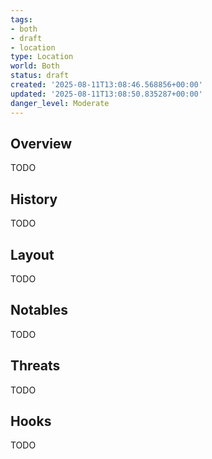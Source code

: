 ```yaml
---
tags:
- both
- draft
- location
type: Location
world: Both
status: draft
created: '2025-08-11T13:08:46.568856+00:00'
updated: '2025-08-11T13:08:50.835287+00:00'
danger_level: Moderate
---
```



## Overview

TODO
## History

TODO
## Layout

TODO
## Notables

TODO
## Threats

TODO
## Hooks

TODO
